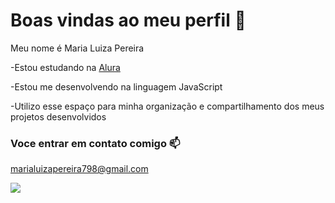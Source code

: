 # Boas vindas ao meu perfil 🌻

Meu nome é Maria Luiza Pereira

-Estou estudando na [Alura](https://www.alura.com.br)

-Estou me desenvolvendo na linguagem JavaScript

-Utilizo esse espaço para minha organização e compartilhamento dos meus projetos desenvolvidos

### Voce entrar em contato comigo 📫

marialuizapereira798@gmail.com



![](https://media.tenor.com/cofRHcGGOfoAAAAi/shy-cute.gif)
